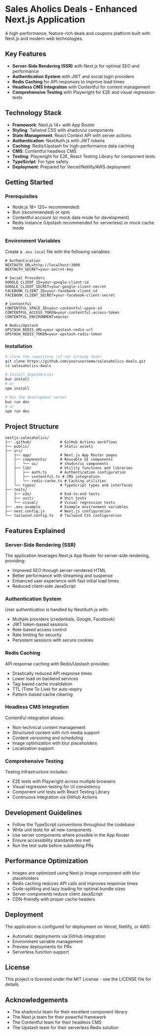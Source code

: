 # Sales Aholics Deals - Enhanced Next.js Application

A high-performance, feature-rich deals and coupons platform built with Next.js and modern web technologies.

## Key Features

- **Server-Side Rendering (SSR)** with Next.js for optimal SEO and performance
- **Authentication System** with JWT and social login providers
- **Redis Caching** for API responses to improve load times
- **Headless CMS Integration** with Contentful for content management
- **Comprehensive Testing** with Playwright for E2E and visual regression tests

## Technology Stack

- **Framework**: Next.js 14+ with App Router
- **Styling**: Tailwind CSS with shadcn/ui components
- **State Management**: React Context API with server actions
- **Authentication**: NextAuth.js with JWT tokens
- **Caching**: Redis/Upstash for high-performance data caching
- **CMS**: Contentful headless CMS
- **Testing**: Playwright for E2E, React Testing Library for component tests
- **TypeScript**: For type safety
- **Deployment**: Prepared for Vercel/Netlify/AWS deployment

## Getting Started

### Prerequisites

- Node.js 18+ (20+ recommended)
- Bun (recommended) or npm
- Contentful account (or mock data mode for development)
- Redis instance (Upstash recommended for serverless) or mock cache mode

### Environment Variables

Create a `.env.local` file with the following variables:

```
# Authentication
NEXTAUTH_URL=http://localhost:3000
NEXTAUTH_SECRET=your-secret-key

# Social Providers
GOOGLE_CLIENT_ID=your-google-client-id
GOOGLE_CLIENT_SECRET=your-google-client-secret
FACEBOOK_CLIENT_ID=your-facebook-client-id
FACEBOOK_CLIENT_SECRET=your-facebook-client-secret

# Contentful
CONTENTFUL_SPACE_ID=your-contentful-space-id
CONTENTFUL_ACCESS_TOKEN=your-contentful-access-token
CONTENTFUL_ENVIRONMENT=master

# Redis/Upstash
UPSTASH_REDIS_URL=your-upstash-redis-url
UPSTASH_REDIS_TOKEN=your-upstash-redis-token
```

### Installation

```bash
# Clone the repository (if not already done)
git clone https://github.com/yourusername/salesaholics-deals.git
cd salesaholics-deals

# Install dependencies
bun install
# or
npm install

# Run the development server
bun run dev
# or
npm run dev
```

## Project Structure

```
nextjs-salesaholics/
├── .github/             # GitHub Actions workflows
├── public/              # Static assets
├── src/
│   ├── app/             # Next.js App Router pages
│   ├── components/      # Reusable UI components
│   │   └── ui/          # shadcn/ui components
│   ├── lib/             # Utility functions and libraries
│   │   ├── auth.ts      # Authentication configuration
│   │   ├── contentful.ts # CMS integration
│   │   └── redis-cache.ts # Caching utilities
│   └── types/           # TypeScript types and interfaces
├── tests/
│   ├── e2e/             # End-to-end tests
│   ├── unit/            # Unit tests
│   └── visual/          # Visual regression tests
├── .env.example         # Example environment variables
├── next.config.js       # Next.js configuration
└── tailwind.config.ts   # Tailwind CSS configuration
```

## Features Explained

### Server-Side Rendering (SSR)

The application leverages Next.js App Router for server-side rendering, providing:

- Improved SEO through server-rendered HTML
- Better performance with streaming and suspense
- Enhanced user experience with fast initial load times
- Reduced client-side JavaScript

### Authentication System

User authentication is handled by NextAuth.js with:

- Multiple providers (credentials, Google, Facebook)
- JWT token-based sessions
- Role-based access control
- Rate limiting for security
- Persistent sessions with secure cookies

### Redis Caching

API response caching with Redis/Upstash provides:

- Drastically reduced API response times
- Lower load on backend services
- Tag-based cache invalidation
- TTL (Time To Live) for auto-expiry
- Pattern-based cache clearing

### Headless CMS Integration

Contentful integration allows:

- Non-technical content management
- Structured content with rich media support
- Content versioning and scheduling
- Image optimization with blur placeholders
- Localization support

### Comprehensive Testing

Testing infrastructure includes:

- E2E tests with Playwright across multiple browsers
- Visual regression testing for UI consistency
- Component unit tests with React Testing Library
- Continuous integration via GitHub Actions

## Development Guidelines

- Follow the TypeScript conventions throughout the codebase
- Write unit tests for all new components
- Use server components where possible in the App Router
- Ensure accessibility standards are met
- Run the test suite before submitting PRs

## Performance Optimization

- Images are optimized using Next.js Image component with blur placeholders
- Redis caching reduces API calls and improves response times
- Code-splitting and lazy loading for optimal bundle sizes
- Server components reduce client JavaScript
- CDN-friendly with proper cache headers

## Deployment

The application is configured for deployment on Vercel, Netlify, or AWS:

- Automatic deployments via GitHub integration
- Environment variable management
- Preview deployments for PRs
- Serverless function support

## License

This project is licensed under the MIT License - see the LICENSE file for details.

## Acknowledgements

- The shadcn/ui team for their excellent component library
- The Next.js team for their powerful framework
- The Contentful team for their headless CMS
- The Upstash team for their serverless Redis solution
